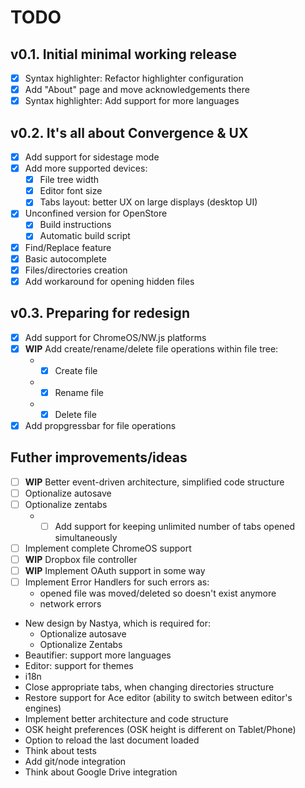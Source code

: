 # TODO
## v0.1. Initial minimal working release
- [x] Syntax highlighter: Refactor highlighter configuration
- [x] Add "About" page and move acknowledgements there
- [x] Syntax highlighter: Add support for more languages
 
## v0.2. It's all about Convergence & UX
- [x] Add support for sidestage mode
- [x] Add more supported devices:  
   - [x] File tree width
   - [x] Editor font size
   - [x] Tabs layout: better UX on large displays (desktop UI)
- [x] Unconfined version for OpenStore  
   - [x] Build instructions
   - [x] Automatic build script
- [x] Find/Replace feature
- [x] Basic autocomplete
- [x] Files/directories creation
- [x] Add workaround for opening hidden files

## v0.3. Preparing for redesign
- [x] Add support for ChromeOS/NW.js platforms
- [x] **WIP** Add create/rename/delete file operations within file tree:  
   * - [x] Create file
   * - [x] Rename file
   * - [x] Delete file
- [x] Add propgressbar for file operations

## Futher improvements/ideas
- [ ] **WIP** Better event-driven architecture, simplified code structure
- [ ] Optionalize autosave
- [ ] Optionalize zentabs  
   * - [ ] Add support for keeping unlimited number of tabs opened simultaneously
- [ ] Implement complete ChromeOS support
- [ ] **WIP** Dropbox file controller
- [ ] **WIP** Implement OAuth support in some way
- [ ] Implement Error Handlers for such errors as:  
   * opened file was moved/deleted so doesn't exist anymore
   * network errors
* New design by Nastya, which is required for:
   * Optionalize autosave
   * Optionalize Zentabs 
* Beautifier: support more languages
* Editor: support for themes
* i18n
* Close appropriate tabs, when changing directories structure
* Restore support for Ace editor (ability to switch between editor's engines)
* Implement better architecture and code structure
* OSK height preferences (OSK height is different on Tablet/Phone)
* Option to reload the last document loaded
* Think about tests
* Add git/node integration
* Think about Google Drive integration
   
